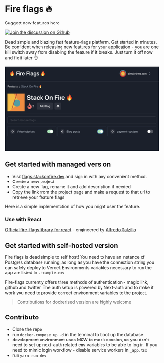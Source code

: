 # Fire flags 🔥

Suggest new features here

</a><a href="https://github.com/stack-on-fire/fire-flags/discussions">
  <img alt="Join the discussion on Github" src="https://img.shields.io/badge/Github%20Discussions%20%26%20Support-Chat%20now!-blue" />
</a>

Dead simple and blazing fast feature-flags platform. Get started in minutes. Be confident when releasing new features for your application - you are one kill switch away from disabling the feature if it breaks. Just turn it off now and fix it later 👌

![App example](img/app-demo.png?raw=true "App example")

## Get started with managed version

- Visit [flags.stackonfire.dev](https://flags.stackonfire.dev) and sign in with any convenient method.
- Create a new project
- Create a new flag, rename it and add description if needed
- Copy the link from the project page and make a request to that url to retrieve your feature flags

Here is a simple implementation of how you might user the feature.

### Use with React

[Official fire-flags library for react](https://github.com/stack-on-fire/react-fire-flags) - engineered by [Alfredo Salzillo](https://github.com/alfredosalzillo)

## Get started with self-hosted version

Fire flags is dead simple to self host! You need to have an instance of Postgres database running, as long as you have the connection string you can safely deploy to Vercel. Environments variables necessary to run the app are listed in `.example.env`

Fire-flags currently offers three methods of authentication - magic link, github and twitter. The auth setup is powered by Next-auth and to make it work you need to provide correct environment variables to the project.

> Contributions for dockerised version are highly welcome

## Contribute

- Clone the repo
- run `docker-compose up -d` in the terminal to boot up the database
- development environment uses MSW to mock session, so you don't need to set up next-auth related env variables to be able to log in. If you need to mimic login workflow - disable service workers in `_app.tsx` 
- run `yarn run dev` 
